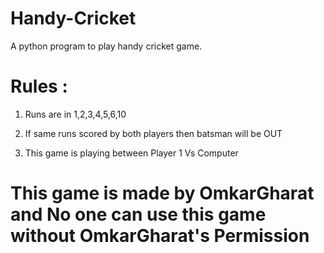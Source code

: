 # Handy-Cricket
A python program to play handy cricket game.

# Rules : 

1. Runs are in 1,2,3,4,5,6,10

2. If same runs scored by both players then batsman will be OUT

3. This game is playing between Player 1 Vs Computer

# This game is made by OmkarGharat and No one can use this game without OmkarGharat's Permission



